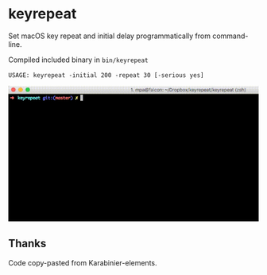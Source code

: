 # keyrepeat

Set macOS key repeat and initial delay programmatically from command-line.

Compiled included binary in `bin/keyrepeat`

```
USAGE: keyrepeat -initial 200 -repeat 30 [-serious yes]
```

![keyrepeat](https://raw.githubusercontent.com/matti/keyrepeat/master/keyrepeat.gif)


## Thanks

Code copy-pasted from Karabinier-elements.
